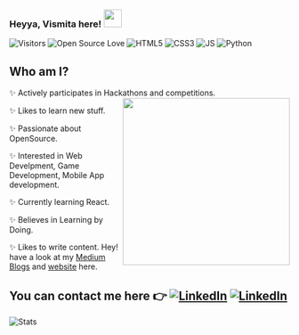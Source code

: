 ### Heyya, Vismita here! <img src="https://github.com/TheDudeThatCode/TheDudeThatCode/blob/master/Assets/Hi.gif" width="32px">

![Visitors](https://visitor-badge.glitch.me/badge?page_id=vismitap.visitor-badge) ![Open Source Love](https://badges.frapsoft.com/os/v2/open-source.svg?v=103) ![HTML5](https://img.shields.io/badge/-HTML5-E34F26?style=flat-square&logo=html5&logoColor=white) ![CSS3](https://img.shields.io/badge/-CSS3-1572B6?style=flat-square&logo=css3&color=violet) ![JS](https://img.shields.io/badge/-Javascript-1572B6?style=flat-square&logo=javascript&color=black) ![Python](https://img.shields.io/badge/-Python-1572B6?style=flat-square&logo=python&color=red&logoColor=brown)


## Who am I?
✨ Actively participates in Hackathons and competitions.  <img align="right" src="https://i.imgur.com/HNsGeWj.gif" width="300px">

✨ Likes to learn new stuff.

✨ Passionate about OpenSource.

✨ Interested in Web Develpment, Game Development, Mobile App development.

✨ Currently learning React.

✨ Believes in Learning by Doing.

✨ Likes to write content. Hey! have a look at my [Medium Blogs](https://medium.com/@bismita.prabhu) and [website](https://vispprofile.netlify.app) here.

 ## You can contact me here 👉 <a href="https://www.linkedin.com/in/vismita-prabhu-3b3b381a4/">![LinkedIn](https://img.shields.io/badge/linkedin-%231E77B5.svg?&style=for-the-badge&logo=linkedin&logoColor=white)</a> <a href="mailto:vismita.prabhu@gmail.com">![LinkedIn](https://img.shields.io/badge/Gmail-%231E77B5.svg?&style=for-the-badge&logo=gmail&logoColor=white&color=red)</a>

![Stats](https://github-readme-stats.vercel.app/api?username=vismitap&theme=dark&show_icons=true&hide=stars)



